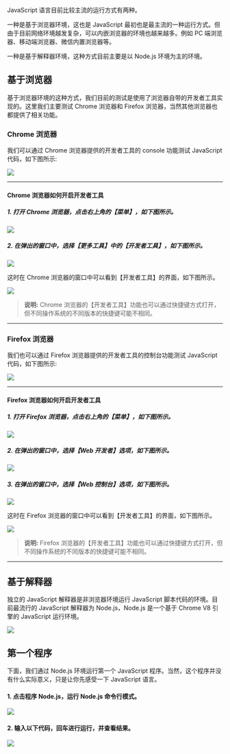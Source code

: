 JavaScript 语言目前比较主流的运行方式有两种。

一种是基于浏览器环境，这也是 JavaScript 最初也是最主流的一种运行方式。但由于目前网络环境越发复杂，可以内嵌浏览器的环境也越来越多。例如 PC 端浏览器、移动端浏览器、微信内置浏览器等。

一种是基于解释器环境，这种方式目前主要是以 Node.js 环境为主的环境。

## 基于浏览器

基于浏览器环境的这种方式，我们目前的测试是使用了浏览器自带的开发者工具实现的。这里我们主要测试 Chrome 浏览器和 Firefox 浏览器，当然其他浏览器也都提供了相关功能。

### Chrome 浏览器

我们可以通过 Chrome 浏览器提供的开发者工具的 console 功能测试 JavaScript 代码，如下图所示:

![](images/02.png)

---
#### Chrome 浏览器如何开启开发者工具

##### 1. 打开 Chrome 浏览器，点击右上角的【菜单】，如下图所示。

![](images/09.png)

##### 2. 在弹出的窗口中，选择【更多工具】中的【开发者工具】，如下图所示。

![](images/10.png)

这时在 Chrome 浏览器的窗口中可以看到【开发者工具】的界面，如下图所示。

![](images/11.png)

> **说明:** Chrome 浏览器的【开发者工具】功能也可以通过快捷键方式打开，但不同操作系统的不同版本的快捷键可能不相同。

---

### Firefox 浏览器

我们也可以通过 Firefox 浏览器提供的开发者工具的控制台功能测试 JavaScript 代码，如下图所示:

![](images/03.png)

---
#### Firefox 浏览器如何开启开发者工具

##### 1. 打开 Firefox 浏览器，点击右上角的【菜单】，如下图所示。

![](images/12.png)

##### 2. 在弹出的窗口中，选择【Web 开发者】选项，如下图所示。

![](images/13.png)

##### 3. 在弹出的窗口中，选择【Web 控制台】选项，如下图所示。

![](images/14.png)

这时在 Firefox 浏览器的窗口中可以看到【开发者工具】的界面，如下图所示。

![](images/15.png)

> **说明:** Firefox 浏览器的【开发者工具】功能也可以通过快捷键方式打开，但不同操作系统的不同版本的快捷键可能不相同。

---

## 基于解释器

独立的 JavaScript 解释器是非浏览器环境运行 JavaScript 脚本代码的环境。目前最流行的 JavaScript 解释器为 Node.js，Node.js 是一个基于 Chrome V8 引擎的 JavaScript 运行环境。

![](images/04.png)

## 第一个程序

下面，我们通过 Node.js 环境运行第一个 JavaScript 程序。当然，这个程序并没有什么实际意义，只是让你先感受一下 JavaScript 语言。

#### 1. 点击程序 Node.js，运行 Node.js 命令行模式。

![](images/05.png)

#### 2. 输入以下代码，回车进行运行，并查看结果。

![](images/06.png)